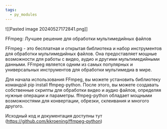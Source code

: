 ```yaml
---
tags:
  - py_modules
---
```

![[Pasted image 20240527172841.png]]

FFmpeg: Лучшее решение для обработки мультимедийных файлов

FFmpeg - это бесплатная и открытая библиотека и набор инструментов для обработки мультимедийных файлов. Она предоставляет мощные возможности для работы с видео, аудио и другими мультимедийными данными. FFmpeg является одним из самых популярных и универсальных инструментов для обработки мультимедиа в мире.

Для начала использования FFmpeg, вы можете установить библиотеку командой pip install ffmpeg-python. После этого, вы можете создавать собственные скрипты для обработки видео и аудио файлов, определяя нужные операции и параметры. ffmpeg-python обладает мощными возможностями для конвертации, обрезки, склеивания и многого другого.

Исходный код и документация доступны тут (https://github.com/kkroening/ffmpeg-python)